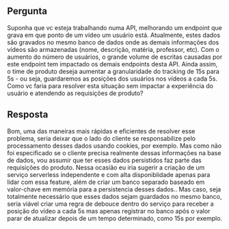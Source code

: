 ## Pergunta

Suponha que vc esteja trabalhando numa API, melhorando um endpoint que grava
em que ponto de um vídeo um usuário está. Atualmente, estes dados são gravados
no mesmo banco de dados onde as demais informações dos vídeos são
armazenadas (nome, descrição, matéria, professor, etc). Com o aumento do número
de usuários, o grande volume de escritas causadas por este endpoint tem
impactado os demais endpoints desta API. Ainda assim, o time de produto deseja
aumentar a granularidade do tracking de 15s para 5s - ou seja, guardaremos as
posições dos usuários nos vídeos a cada 5s. Como vc faria para resolver esta
situação sem impactar a experiência do usuário e atendendo as requisições de
produto?

## Resposta

Bom, uma das maneiras mais rápidas e eficientes de resolver esse problema, seria deixar que o lado
do cliente se responsabilize pelo processamento desses dados usando cookies, por exemplo. Mas como
não foi especificado se o cliente precisa realmente dessas informações na base de dados, vou assumir que
ter esses dados persistidos faz parte das requisições do produto. Nessa ocasião eu iria sugerir a criação de um
serviço serverless independente e com alta disponiblidade apenas para lidar com essa feature, além de criar um banco
separado baseado em valor-chave em memória para a persistencia desses dados.. Mas caso, seja totalmente necessário
que esses dados sejam guardados no mesmo banco, seria viável criar uma regra de debouce dentro do serviço para receber
a posição do vídeo a cada 5s mas apenas registrar no banco após o valor parar de atualizar depois de um tempo determinado,
como 15s por exemplo.